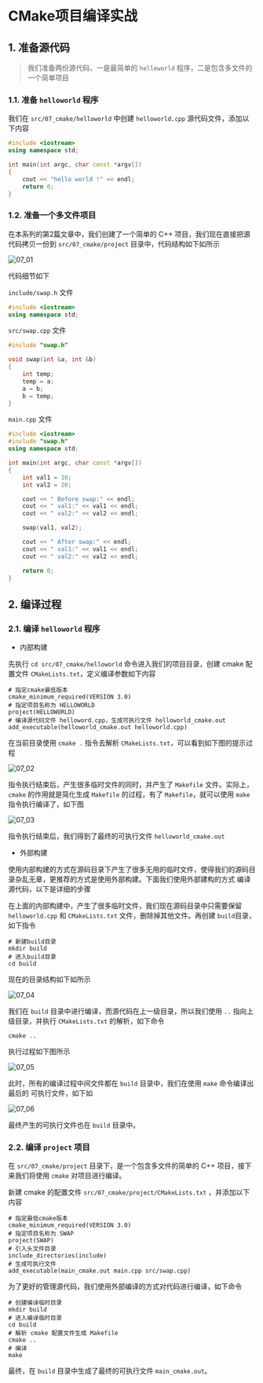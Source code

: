 # CMake项目编译实战

## 1. 准备源代码

> 我们准备两份源代码，一是最简单的 `helleworld` 程序，二是包含多文件的一个简单项目

### 1.1. 准备 `helloworld` 程序

我们在 `src/07_cmake/helloworld` 中创建 `helloworld.cpp` 源代码文件，添加以下内容

```cpp
#include <iostream>
using namespace std;

int main(int argc, char const *argv[])
{
    cout << "hello world !" << endl;
    return 0;
}
```

### 1.2. 准备一个多文件项目

在本系列的第2篇文章中，我们创建了一个简单的 C++ 项目，我们现在直接把源代码拷贝一份到 `src/07_cmake/project` 目录中，代码结构如下如所示

![07_01](./img/07_01.png)

代码细节如下

`include/swap.h` 文件

```cpp
#include <iostream>
using namespace std;
```

`src/swap.cpp` 文件

```cpp
#include "swap.h"

void swap(int &a, int &b)
{
    int temp;
    temp = a;
    a = b;
    b = temp;
}
```

`main.cpp` 文件

```cpp
#include <iostream>
#include "swap.h"
using namespace std;

int main(int argc, char const *argv[])
{
    int val1 = 10;
    int val2 = 20;

    cout << " Before swap:" << endl;
    cout << " val1:" << val1 << endl;
    cout << " val2:" << val2 << endl;

    swap(val1, val2);

    cout << " After swap:" << endl;
    cout << " val1:" << val1 << endl;
    cout << " val2:" << val2 << endl;

    return 0;
}

```

## 2. 编译过程

### 2.1. 编译 `helloworld` 程序

- 内部构建

先执行 `cd src/07_cmake/helloworld` 命令进入我们的项目目录，创建 cmake 配置文件 `CMakeLists.txt`，定义编译参数如下内容

```shell
# 指定cmake最低版本
cmake_minimum_required(VERSION 3.0)
# 指定项目名称为 HELLOWORLD
project(HELLOWORLD)
# 编译源代码文件 helloword.cpp，生成可执行文件 helloworld_cmake.out
add_executable(helloworld_cmake.out helloworld.cpp)
```

在当前目录使用 `cmake .` 指令去解析 `CMakeLists.txt`，可以看到如下图的提示过程

![07_02](./img/07_02.png)

指令执行结束后，产生很多临时文件的同时，并产生了 `Makefile` 文件。实际上，`cmake` 的作用就是简化生成 `Makefile` 的过程，有了 `Makefile`，就可以使用 `make` 指令执行编译了，如下图

![07_03](./img/07_03.png)

指令执行结束后，我们得到了最终的可执行文件 `helloworld_cmake.out`

- 外部构建

使用内部构建的方式在源码目录下产生了很多无用的临时文件，使得我们的源码目录杂乱无章，更推荐的方式是使用外部构建。下面我们使用外部建构的方式 编译源代码，以下是详细的步骤

在上面的内部构建中，产生了很多临时文件，我们现在源码目录中只需要保留 `helloworld.cpp` 和 `CMakeLists.txt` 文件，删除掉其他文件。再创建 `build`目录，如下指令

```shell
# 新建build目录
mkdir build
# 进入build目录
cd build
```

现在的目录结构如下如所示

![07_04](./img/07_04.png)


我们在 `build` 目录中进行编译，而源代码在上一级目录，所以我们使用 `..` 指向上级目录，并执行 `CMakeLists.txt` 的解析，如下命令

```shell
cmake ..
```

执行过程如下图所示

![07_05](./img/07_05.png)

此时，所有的编译过程中间文件都在 `build` 目录中，我们在使用 `make` 命令编译出最后的 可执行文件，如下如

![07_06](./img/07_06.png)

最终产生的可执行文件也在 `build` 目录中。

### 2.2. 编译 `project` 项目

在 `src/07_cmake/project` 目录下，是一个包含多文件的简单的 C++ 项目，接下来我们将使用 `cmake` 对项目进行编译。

新建 cmake 的配置文件 `src/07_cmake/project/CMakeLists.txt` ，并添加以下内容

```shell
# 指定最低cmake版本
cmake_minimum_required(VERSION 3.0)
# 指定项目名称为 SWAP 
project(SWAP)
# 引入头文件目录
include_directories(include)
# 生成可执行文件
add_executable(main_cmake.out main.cpp src/swap.cpp)
```

为了更好的管理源代码，我们使用外部编译的方式对代码进行编译，如下命令

```shell
# 创建编译临时目录
mkdir build
# 进入编译临时目录
cd build
# 解析 cmake 配置文件生成 Makefile
cmake ..
# 编译 
make
```

最终，在 `build` 目录中生成了最终的可执行文件 `main_cmake.out`。
